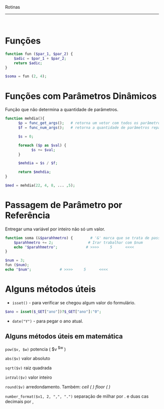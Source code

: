 Rotinas
***
<br/>
 
# Funções

```php
function fun ($par_1, $par_2) {
    $adic = $par_1 + $par_2;
    return $adic;
}

$soma = fun (2, 4);
```

# Funções com Parâmetros Dinâmicos

Função que não determina a quantidade de parâmetros.

```php
function mehdia(){
      $p = func_get_args();   # retorna um vetor com todos os parâmetros passados para a função 'mehdia'.
      $f = func_num_args();   # retorna a quantidade de parâmetros repassados.

      $s = 0;

      foreach ($p as $val) {
            $s += $val;
      }

      $mehdia = $s / $f;

      return $mehdia;
}

$med = mehdia(22, 4, 8, ... ,5);
```

# Passagem de Parâmetro por Referência

Entregar uma variável por inteiro não só um valor.
```php
function soma (&$parahhmetro) {        # '&' marca que se trata de passagem de referência e não de valo.
    $parahhmetro += 2;                # Irar trabalhar com $num
    echo "$parahhmetro";             # >>>>     5      <<<<
}

$num = 3;
fun ($num);
echo "$num";             # >>>>     5      <<<<
```

# Alguns métodos úteis

* `isset()` - para verificar se chegou algum valor do formulário.
```php
$ano = isset($_GET["ano"])?$_GET["ano"]:"0";
```

* `date("Y")` - para pegar o ano atual.

## Alguns métodos úteis em matemática

`pow($v, $w)` potencia ( $v<sup> $w</sup> )

`abs($v)` valor absoluto   

`sqrt($v)` raiz quadrada   

`intVal($v)` valor inteiro   

`round($v)` arredondamento. Também: _ceil ( ) floor ( )_  

`number_format($v1, 2, ",", ".")` separação de milhar por . e duas cas decimais por ,